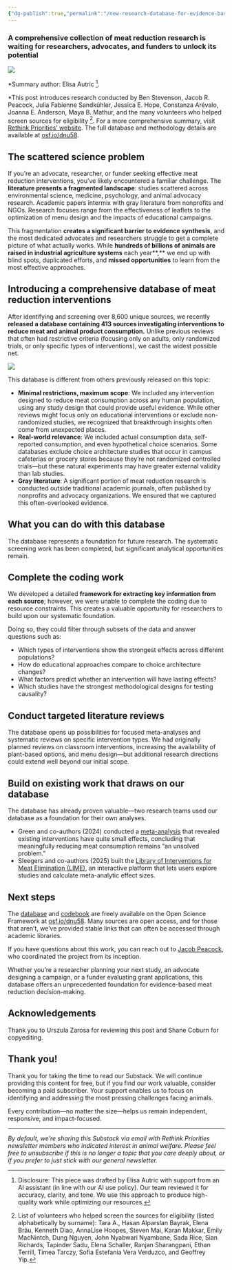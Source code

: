 ```yaml
---
{"dg-publish":true,"permalink":"/new-research-database-for-evidence-based-meat-reduction/","created":"2025-10-30T16:19:09.099+00:00","updated":"2025-10-30T16:19:09.190+00:00"}
---
```


### A comprehensive collection of meat reduction research is waiting for researchers, advocates, and funders to unlock its potential

![](https://substackcdn.com/image/fetch/$s_!kd2V!,w_424,c_limit,f_webp,q_auto:good,fl_progressive:steep/https%3A%2F%2Fsubstack-post-media.s3.amazonaws.com%2Fpublic%2Fimages%2F3f709d82-f336-4bd7-9598-33454e71a4c4_1450x1048.png)

*Summary author: Elisa Autric [^1].  
  
*This post introduces research conducted by Ben Stevenson, Jacob R. Peacock, Julia Fabienne Sandkühler, Jessica E. Hope, Constanza Arévalo, Joanna E. Anderson, Maya B. Mathur, and the many volunteers who helped screen sources for eligibility [^2]. For a more comprehensive summary, visit [Rethink Priorities’ website](https://rethinkpriorities.org/research-area/database-of-sources-investigating-interventions-to-reduce-meat-and-animal-product-consumption/). The full database and methodology details are available at [osf.io/dnu58](http://osf.io/dnu58).

## The scattered science problem

If you’re an advocate, researcher, or funder seeking effective meat reduction interventions, you’ve likely encountered a familiar challenge. The **literature presents a fragmented landscape**: studies scattered across environmental science, medicine, psychology, and animal advocacy research. Academic papers intermix with gray literature from nonprofits and NGOs. Research focuses range from the effectiveness of leaflets to the optimization of menu design and the impacts of educational campaigns.

This fragmentation **creates a significant barrier to evidence synthesis**, and the most dedicated advocates and researchers struggle to get a complete picture of what actually works. While **hundreds of billions of animals are raised in industrial agriculture systems** each year**,** we end up with blind spots, duplicated efforts, and **missed opportunities** to learn from the most effective approaches.

## Introducing a comprehensive database of meat reduction interventions

After identifying and screening over 8,600 unique sources, we recently **released a database containing 413 sources investigating interventions to reduce meat and animal product consumption.** Unlike previous reviews that often had restrictive criteria (focusing only on adults, only randomized trials, or only specific types of interventions), we cast the widest possible net.

![](https://substackcdn.com/image/fetch/$s_!Lvqt!,w_424,c_limit,f_webp,q_auto:good,fl_progressive:steep/https%3A%2F%2Fsubstack-post-media.s3.amazonaws.com%2Fpublic%2Fimages%2F718238b1-0e86-4580-8e09-ede9d21d690f_1456x848.png)

This database is different from others previously released on this topic:

- **Minimal restrictions, maximum scope**: We included any intervention designed to reduce meat consumption across any human population, using any study design that could provide useful evidence. While other reviews might focus only on educational interventions or exclude non-randomized studies, we recognized that breakthrough insights often come from unexpected places.
- **Real-world relevance**: We included actual consumption data, self-reported consumption, and even hypothetical choice scenarios. Some databases exclude choice architecture studies that occur in campus cafeterias or grocery stores because they’re not randomized controlled trials—but these natural experiments may have greater external validity than lab studies.
- **Gray literature**: A significant portion of meat reduction research is conducted outside traditional academic journals, often published by nonprofits and advocacy organizations. We ensured that we captured this often-overlooked evidence.

## What you can do with this database

The database represents a foundation for future research. The systematic screening work has been completed, but significant analytical opportunities remain.

## Complete the coding work

We developed a detailed **framework for extracting key information from each source**; however, we were unable to complete the coding due to resource constraints. This creates a valuable opportunity for researchers to build upon our systematic foundation.

Doing so, they could filter through subsets of the data and answer questions such as:

- Which types of interventions show the strongest effects across different populations?
- How do educational approaches compare to choice architecture changes?
- What factors predict whether an intervention will have lasting effects?
- Which studies have the strongest methodological designs for testing causality?

## Conduct targeted literature reviews

The database opens up possibilities for focused meta-analyses and systematic reviews on specific intervention types. We had originally planned reviews on classroom interventions, increasing the availability of plant-based options, and menu design—but additional research directions could extend well beyond our initial scope.

## Build on existing work that draws on our database

The database has already proven valuable—two research teams used our database as a foundation for their own analyses.

- Green and co-authors (2024) conducted a [meta-analysis](https://osf.io/preprints/osf/q6xyr_v4) that revealed existing interventions have quite small effects, concluding that meaningfully reducing meat consumption remains “an unsolved problem.”
- Sleegers and co-authors (2025) built the [Library of Interventions for Meat Elimination (LIME)](https://meat-lime.vercel.app/), an interactive platform that lets users explore studies and calculate meta-analytic effect sizes.

## Next steps

The [database](https://osf.io/jp498) and [codebook](https://osf.io/4dx7h) are freely available on the Open Science Framework at [osf.io/dnu58](https://osf.io/dnu58/). Many sources are open access, and for those that aren’t, we’ve provided stable links that can often be accessed through academic libraries.

If you have questions about this work, you can reach out to [Jacob Peacock](https://rpstrategicanimalinsights.substack.com/p/), who coordinated the project from its inception.

Whether you’re a researcher planning your next study, an advocate designing a campaign, or a funder evaluating grant applications, this database offers an unprecedented foundation for evidence-based meat reduction decision-making.

## Acknowledgements

Thank you to Urszula Zarosa for reviewing this post and Shane Coburn for copyediting.

## Thank you!

Thank you for taking the time to read our Substack. We will continue providing this content for free, but if you find our work valuable, consider becoming a paid subscriber. Your support enables us to focus on identifying and addressing the most pressing challenges facing animals.

Every contribution—no matter the size—helps us remain independent, responsive, and impact-focused.

---

*By default, we’re sharing this Substack via email with Rethink Priorities newsletter members who indicated interest in animal welfare. Please feel free to unsubscribe if this is no longer a topic that you care deeply about, or if you prefer to just stick with our general newsletter.*

[^1]: Disclosure: This piece was drafted by Elisa Autric with support from an AI assistant (in line with our AI use policy). Our team reviewed it for accuracy, clarity, and tone. We use this approach to produce high-quality work while optimizing our resources.

[^2]: List of volunteers who helped screen the sources for eligibility (listed alphabetically by surname): Tara A., Hasan Alparslan Bayrak, Elena Bräu, Kenneth Diao, AnnaLise Hoopes, Steven Mai, Karan Makkar, Emily MacNintch, Dung Nguyen, John Nyabwari Nyambane, Sada Rice, Sian Richards, Tapinder Sadu, Elena Schaller, Ranjan Sharangpani, Ethan Terrill, Timea Tarczy, Sofia Estefania Vera Verduzco, and Geoffrey Yip.